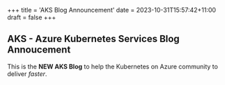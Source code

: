 +++
title = 'AKS Blog Announcement'
date = 2023-10-31T15:57:42+11:00
draft = false
+++

## AKS - Azure Kubernetes Services Blog Annoucement

This is the **NEW AKS Blog** to help the Kubernetes on Azure community to deliver *faster*.